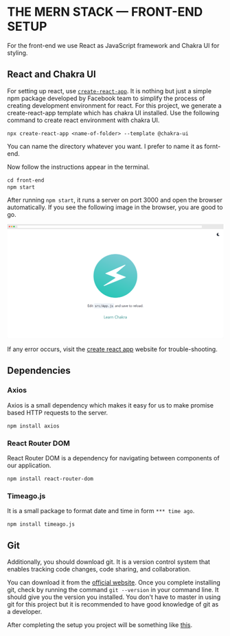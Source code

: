 # THE **MERN** STACK — FRONT-END SETUP

For the front-end we use React as JavaScript framework and Chakra UI for styling.

## React and Chakra UI

For setting up react, use [`create-react-app`](https://create-react-app.dev). It is nothing but just a simple npm package developed by Facebook team to simplify the process of creating development environment for react. For this project, we generate a create-react-app template which has chakra UI installed. Use the following command to create react environment with chakra UI.

```
npx create-react-app <name-of-folder> --template @chakra-ui
```

You can name the directory whatever you want. I prefer to name it as fornt-end.

Now follow the instructions appear in the terminal.

```
cd front-end
npm start
```

After running `npm start`, it runs a server on port 3000 and open the browser automatically. If you see the following image in the browser, you are good to go. 

![React-app](/assests/06-cra-chakra-ui.png)

If any error occurs, visit the [create react app](https://create-react-app.dev) website for trouble-shooting.

## Dependencies

### Axios

Axios is a small dependency which makes it easy for us to make promise based HTTP requests to the server.

```
npm install axios
```

### React Router DOM

React Router DOM is a dependency for navigating between components of our application.

```
npm install react-router-dom
```

### Timeago.js

It is a small package to format date and time in form `*** time ago`.

```
npm install timeago.js
```

## Git

Additionally, you should download git. It is a version control system that enables tracking code changes, code sharing, and collaboration.

You can download it from the [official website](https://git-scm.com/downloads). Once you complete installing git, check by running the command `git --version` in your command line. It should give you the version you installed. You don't have to master in using git for this project but it is recommended to have good knowledge of git as a developer.

After completing the setup you project will be something like [this](https://github.com/giridhar7632/mern-notes-app/tree/884564f44434d18eda2d0937c8678273ba546324).